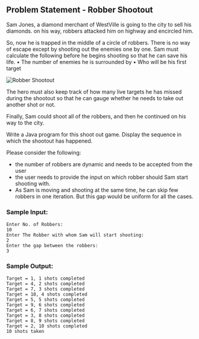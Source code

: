 ## Problem Statement - Robber Shootout

Sam Jones, a diamond merchant of WestVille is going to the city to sell his diamonds. on his way, robbers attacked him on highway and encircled him.

So, now he is trapped in the middle of a circle of robbers. There is no way of escape except by shooting out the enemies one by one. Sam must calculate the following before he begins shooting so that he can save his life.
•   The number of enemies he is surrounded by
•   Who will be his first target

![Robber Shootout](https://gitlab.stackroute.in/stack_java_pgp/challenge-15-boilerplate/-/blob/1014001dce04572247ee9a53338ba01b629fc860/shootout.png)

The hero must also keep track of how many live targets he has missed during the shootout so that he can gauge whether he needs to take out another shot or not. 

Finally, Sam could shoot all of the robbers, and then he continued on his way to the city.
 
Write a Java program for this shoot out game. Display the sequence in which the shootout has happened. 

Please consider the following: 
- the number of robbers are dynamic and needs to be accepted from the user
- the user needs to provide the input on which robber should Sam start shooting with.
- As Sam is moving and shooting at the same time, he can skip few robbers in one iteration. But this gap would be uniform for all the cases.

### Sample Input:

```
Enter No. of Robbers:
10
Enter The Robber with whom Sam will start shooting:
2
Enter the gap between the robbers:
3
```

### Sample Output:
```
Target = 1, 1 shots completed
Target = 4, 2 shots completed
Target = 7, 3 shots completed
Target = 10, 4 shots completed
Target = 5, 5 shots completed
Target = 9, 6 shots completed
Target = 6, 7 shots completed
Target = 3, 8 shots completed
Target = 8, 9 shots completed
Target = 2, 10 shots completed
10 shots taken
```
